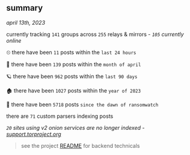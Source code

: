 
## summary
_april 13th, 2023_

currently tracking `141` groups across `255` relays & mirrors - _`105` currently online_

⏲ there have been `11` posts within the `last 24 hours`

🦈 there have been `139` posts within the `month of april`

🪐 there have been `962` posts within the `last 90 days`

🏚 there have been `1027` posts within the `year of 2023`

🦕 there have been `5718` posts `since the dawn of ransomwatch`

there are `71` custom parsers indexing posts

_`20` sites using v2 onion services are no longer indexed - [support.torproject.org](https://support.torproject.org/onionservices/v2-deprecation/)_

> see the project [README](https://github.com/joshhighet/ransomwatch#ransomwatch--) for backend technicals
